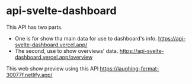 # api-svelte-dashboard
This API has two parts.
- One is for show tha main data for use to dashboard's info.
https://api-svelte-dashboard.vercel.app/
- The second, use to show overviews' data.
https://api-svelte-dashboard.vercel.app/overview

This web show preview using this API
https://laughing-fermat-30077f.netlify.app/
